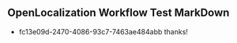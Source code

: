 ## OpenLocalization Workflow Test MarkDown
* fc13e09d-2470-4086-93c7-7463ae484abb thanks!

<!--HONumber=Jul16_HO2-->


